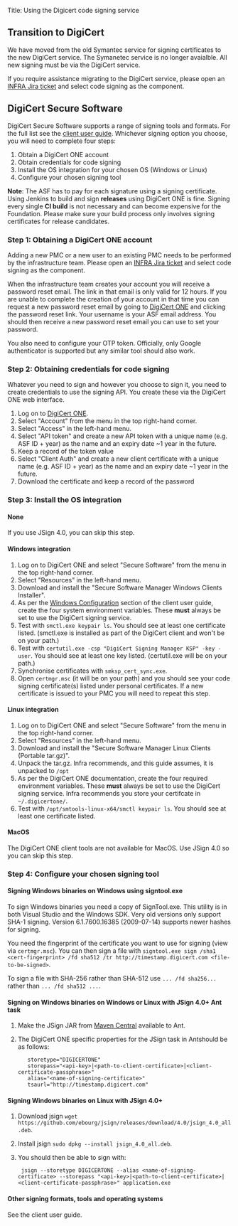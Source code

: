 Title: Using the Digicert code signing service

## Transition to DigiCert
We have moved from the old Symantec service for signing certificates to the new DigiCert service. The Symanetec service is no longer avaialble. All new signing must be via the DigiCert service.

If you require assistance migrating to the DigiCert service, please open an <a href="https://issues.apache.org/jira/browse/INFRA">INFRA Jira ticket</a> and select code signing as the component.

## DigiCert Secure Software
DigiCert Secure Software supports a range of signing tools and formats. For the full list see the [client user guide](https://digicert.github.io/snowbird-doc/#/administration-guides/secure-software-manager/index). Whichever signing option you choose, you will need to complete four steps:

1. Obtain a DigiCert ONE account
1. Obtain credentials for code signing
1. Install the OS integration for your chosen OS (Windows or Linux)
1. Configure your chosen signing tool

**Note**: The ASF has to pay for each signature using a signing certificate. Using Jenkins to build and sign **releases** using DigiCert ONE is fine. Signing every single **CI build** is not necessary and can become expensive for the Foundation. Please make sure your build process only involves signing certificates for release candidates.

### Step 1: Obtaining a DigiCert ONE account

Adding a new PMC or a new user to an existing PMC needs to be performed by the infrastructure team. Please open an <a href="https://issues.apache.org/jira/browse/INFRA">INFRA Jira ticket</a> and select code signing as the component.

When the infrastructure team creates your account you will receive a password reset email. The link in that email is only valid for 12 hours. If you are unable to complete the creation of your account in that time you can request a new password reset email by going to <a href="https://one.digicert.com/" target="_blank">DigiCert ONE</a> and clicking the password reset link. Your username is your ASF email address. You should then receive a new password reset email you can use to set your password. 

You also need to configure your OTP token. Officially, only Google authenticator is supported but any similar tool should also work.

### Step 2: Obtaining credentials for code signing

Whatever you need to sign and however you choose to sign it, you need to create credentials to use the signing API. You create these via the DigiCert ONE web interface.

1. Log on to [DigiCert ONE](https://one.digicert.com/).
1. Select "Account" from the menu in the top right-hand corner.
1. Select "Access" in the left-hand menu.
1. Select "API token" and create a new API token with a unique name (e.g. ASF ID + year) as the name and an expiry date ~1 year in the future.
1. Keep a record of the token value
1. Select "Client Auth" and create a new client certificate with a unique name (e.g. ASF ID + year) as the name and an expiry date ~1 year in the future.
1. Download the certificate and keep a record of the password

### Step 3: Install the OS integration

#### None

If you use JSign 4.0, you can skip this step.

#### Windows integration

1. Log on to DigiCert ONE and select "Secure Software" from the menu in the top right-hand corner.
1. Select "Resources" in the left-hand menu.
1. Download and install the "Secure Software Manager Windows Clients Installer".
1. As per the <a href="https://digicert.github.io/snowbird-doc/#/administration-guides/secure-software-manager/windows-configuration" target="_blank">Windows Configuration</a> section of the client user guide, create the four system environment variables. These **must** always be set to use the DigiCert signing service.
1. Test with `smctl.exe keypair ls`. You should see at least one certificate listed. (smctl.exe is installed as part of the DigiCert client and won't be on your path.)
1. Test with `certutil.exe -csp "DigiCert Signing Manager KSP" -key -user`. You should see at least one key listed. (certutil.exe will be on your path.)
1. Synchronise certificates with `smksp_cert_sync.exe`.
1. Open `certmgr.msc` (it will be on your path) and you should see your code signing certificate(s) listed under personal certificates. If a new certificate is issued to your PMC you will need to repeat this step.

#### Linux integration

1. Log on to DigiCert ONE and select "Secure Software" from the menu in the top right-hand corner.
1. Select "Resources" in the left-hand menu.
1. Download and install the "Secure Software Manager Linux Clients (Portable tar.gz)".
1. Unpack the tar.gz. Infra recommends, and this guide assumes, it is unpacked to `/opt`
1. As per the DigiCert ONE documentation, create the four required environment variables. These **must** always be set to use the DigiCert signing service. Infra recommends you store your certifcate in `~/.digicertone/`.
1. Test with `/opt/smtools-linux-x64/smctl keypair ls`. You should see at least one certificate listed.

#### MacOS

The DigiCert ONE client tools are not available for MacOS. Use JSign 4.0 so you can skip this step.


### Step 4: Configure your chosen signing tool

#### Signing Windows binaries on Windows using signtool.exe

To sign Windows binaries you need a copy of SignTool.exe. This utility is in both Visual Studio and the Windows SDK. Very old versions only support SHA-1 signing. Version 6.1.7600.16385 (2009-07-14) supports newer hashes for signing.

You need the fingerprint of the certificate you want to use for signing (view via `certmgr.msc`). You can then sign a file with `signtool.exe sign /sha1 <cert-fingerprint> /fd sha512 /tr http://timestamp.digicert.com <file-to-be-signed>`.

To sign a file with SHA-256 rather than SHA-512 use `... /fd sha256...` rather than `... /fd sha512 ...`.

#### Signing on Windows binaries on Windows or Linux with JSign 4.0+ Ant task

1. Make the JSign JAR from [Maven Central](https://search.maven.org/artifact/net.jsign/jsign) available to Ant.
1. The DigiCert ONE specific properties for the JSign task in Antshould be as follows:

          storetype="DIGICERTONE"
          storepass="<api-key>|<path-to-client-certificate>|<client-certificate-passphrase>"
          alias="<name-of-signing-certificate>"
          tsaurl="http://timestamp.digicert.com"


#### Signing Windows binaries on Linux with JSign 4.0+

1. Download jsign `wget https://github.com/ebourg/jsign/releases/download/4.0/jsign_4.0_all.deb`.
1. Install jsign `sudo dpkg --install jsign_4.0_all.deb`.
1. You should then be able to sign with:

        jsign --storetype DIGICERTONE --alias <name-of-signing-certificate> --storepass "<api-key>|<path-to-client-certificate>|<client-certificate-passphrase>" application.exe

#### Other signing formats, tools and operating systems

See the client user guide.

